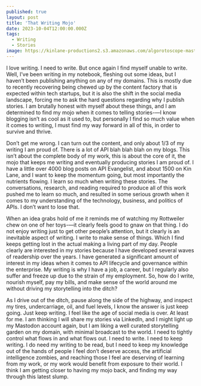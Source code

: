 ```yaml
---
published: true
layout: post
title: 'That Writing Mojo'
date: 2023-10-04T12:00:00.000Z
tags:
  - Writing
  - Stories
image: https://kinlane-productions2.s3.amazonaws.com/algorotoscope-master/citizenship-red-typwriter.jpg
---
```

I love writing. I need to write. But once again I find myself unable to write. Well, I’ve been writing in my notebook, fleshing out some ideas, but I haven’t been publishing anything on any of my domains. This is mostly due to recently recovering being chewed up by the content factory that is expected within tech startups, but it is also the shift in the social media landscape, forcing me to ask the hard questions regarding why I publish stories. I am brutally honest with myself about these things, and I am determined to find my mojo when it comes to telling stories-—I know blogging isn’t as cool as it used to, but personally I find so much value when it comes to writing, I must find my way forward in all of this, in order to survive and thrive.

Don’t get me wrong. I can turn out the content, and only about 1/3 of my writing I am proud of. There is a lot of API blah blah blah on my blogs. This isn’t about the complete body of my work, this is about the core of it, the mojo that keeps me writing and eventually producing stories I am proud of. I have a little over 4000 blog posts on API Evangelist, and about 1500 on Kin Lane, and I want to keep the momentum going, but most importantly the nutrients flowing. I learn so much when writing these stories. The conversations, research, and reading required to produce all of this work pushed me to learn so much, and resulted in some serious growth when it comes to my understanding of the technology, business, and politics of APIs. I don’t want to lose that. 

When an idea grabs hold of me it reminds me of watching my Rottweiler chew on one of her toys-—it clearly feels good to gnaw on that thing. I do not enjoy writing just to get other people’s attention, but it clearly is an inevitable aspect of writing. I write to make sense of things. Which I find keeps getting lost in the actual making a living part of my day. People clearly are interested in my stories because I have developed several waves of readership over the years. I have generated a significant amount of interest in my ideas when it comes to API lifecycle and governance within the enterprise. My writing is why I have a job, a career, but I regularly also suffer and freeze up due to the strain of my employment. So, how do I write, nourish myself, pay my bills, and make sense of the world around me without driving my storytelling into the ditch?

As I drive out of the ditch, pause along the side of the highway, and inspect my tires, undercarriage, oil, and fuel levels, I know the answer is just keep going. Just keep writing. I feel like the age of social media is over. At least for me. I am thinking I will share my stories via LinkedIn, and I might light up my Mastodon account again, but I am liking a well curated storytelling garden on my domain, with minimal broadcast to the world. I need to tightly control what flows in and what flows out. I need to write. I need to keep writing. I do need my writing to be read, but I need to keep my knowledge out of the hands of people I feel don’t deserve access, the artificial intelligence zombies, and reaching those I feel are deserving of learning from my work, or my work would benefit from exposure to their world. I think I am getting closer to having my mojo back, and finding my way through this latest slump.


